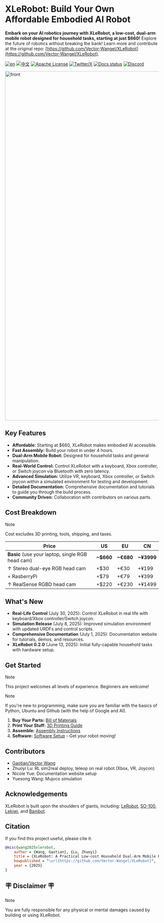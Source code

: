 # XLeRobot: Build Your Own Affordable Embodied AI Robot

**Embark on your AI robotics journey with XLeRobot, a low-cost, dual-arm mobile robot designed for household tasks, starting at just $660!**  Explore the future of robotics without breaking the bank! Learn more and contribute at the original repo: [https://github.com/Vector-Wangel/XLeRobot](https://github.com/Vector-Wangel/XLeRobot).

[![en](https://img.shields.io/badge/lang-en-blue.svg)](README.md)
[![中文](https://img.shields.io/badge/lang-中文-brown.svg)](README_CN.md)
[![Apache License](https://img.shields.io/badge/License-Apache%202.0-blue.svg)](https://opensource.org/licenses/Apache-2.0)
[![Twitter/X](https://img.shields.io/twitter/follow/VectorWang?style=social)](https://twitter.com/VectorWang2)
[![Docs status](https://img.shields.io/badge/docs-passing-brightgreen.svg)](https://xlerobot.readthedocs.io/en/latest/)
[![Discord](https://img.shields.io/badge/Discord-XLeRobot-7289da?style=flat&logo=discord&logoColor=white)](https://discord.gg/bjZveEUh6F)

<a href="https://xlerobot.readthedocs.io/en/latest/index.html">
  <img width="1725" height="1140" alt="front" src="https://github.com/user-attachments/assets/f9c454ee-2c46-42b4-a5d7-88834a1c95ab" />
</a>


## Key Features

*   **Affordable:** Starting at $660, XLeRobot makes embodied AI accessible.
*   **Fast Assembly:** Build your robot in under 4 hours.
*   **Dual-Arm Mobile Robot:** Designed for household tasks and general manipulation.
*   **Real-World Control:** Control XLeRobot with a keyboard, Xbox controller, or Switch joycon via Bluetooth with zero latency.
*   **Advanced Simulation:**  Utilize VR, keyboard, Xbox controller, or Switch joycon within a simulated environment for testing and development.
*   **Detailed Documentation:** Comprehensive documentation and tutorials to guide you through the build process.
*   **Community Driven:** Collaboration with contributors on various parts.

## Cost Breakdown

> [!NOTE]
> Cost excludes 3D printing, tools, shipping, and taxes.

| Price | US | EU | CN |
|---|---|---|---|
| **Basic** (use your laptop, single RGB head cam) | **~$660** | **~€680** | **~¥3999** |
| ↑ Stereo dual-eye RGB head cam | +$30 | +€30 | +¥199 |
| + RasberryPi | +$79 | +€79 | +¥399 |
| ↑ RealSense RGBD head cam | +$220 | +€230 | +¥1499 |

## What's New

*   **Real-Life Control** (July 30, 2025): Control XLeRobot in real life with keyboard/Xbox controller/Switch joycon.
*   **Simulation Release** (July 8, 2025): Improved simulation environment with updated URDFs and control scripts.
*   **Comprehensive Documentation** (July 1, 2025): Documentation website for tutorials, demos, and resources.
*   **XLeRobot 0.2.0** (June 13, 2025): Initial fully-capable household tasks with hardware setup.

## Get Started

> [!NOTE]
> This project welcomes all levels of experience. Beginners are welcome!

> [!NOTE]
> If you're new to programming, make sure you are familiar with the basics of Python, Ubuntu and Github (with the help of Google and AI).

1.  **Buy Your Parts:** [Bill of Materials](https://xlerobot.readthedocs.io/en/latest/hardware/getting_started/material.html)
2.  **Print Your Stuff:** [3D Printing Guide](https://xlerobot.readthedocs.io/en/latest/hardware/getting_started/3d.html)
3.  **Assemble:** [Assembly Instructions](https://xlerobot.readthedocs.io/en/latest/hardware/getting_started/assemble.html)
4.  **Software:** [Software Setup](https://xlerobot.readthedocs.io/en/latest/software/index.html) - Get your robot moving!

## Contributors

*   [Gaotian/Vector Wang](https://vector-wangel.github.io/)
*   Zhuoyi Lu: RL sim2real deploy, teleop on real robot (Xbox, VR, Joycon)
*   Nicole Yue: Documentation website setup
*   Yuesong Wang: Mujoco simulation

## Acknowledgements

XLeRobot is built upon the shoulders of giants, including: [LeRobot](https://github.com/huggingface/lerobot), [SO-100](https://github.com/TheRobotStudio/SO-ARM100), [Lekiwi](https://github.com/SIGRobotics-UIUC/LeKiwi), and [Bambot](https://github.com/timqian/bambot).

## Citation

If you find this project useful, please cite it:

```bibtex
@misc{wang2025xlerobot,
    author = {Wang, Gaotian}, {Lu, Zhuoyi}
    title = {XLeRobot: A Practical Low-cost Household Dual-Arm Mobile Robot Design for General Manipulation},
    howpublished = "\url{https://github.com/Vector-Wangel/XLeRobot}",
    year = {2025}
}
```

## 🪧 Disclaimer 🪧

> [!NOTE]
> You are fully responsible for any physical or mental damages caused by building or using XLeRobot.